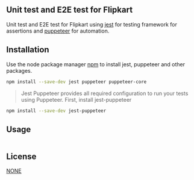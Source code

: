 ## Unit test and E2E test for Flipkart

Unit test and E2E test for Flipkart using [jest](https://jestjs.io/) for testing framework for assertions and [puppeteer](https://pptr.dev/) for automation.

## Installation

Use the node package manager [npm](https://docs.npmjs.com/) to install jest, puppeteer and other packages.

```bash
npm install --save-dev jest puppeteer puppeteer-core
```
> Jest Puppeteer provides all required configuration to run your tests using Puppeteer.
First, install jest-puppeteer

```bash
npm install --save-dev jest-puppeteer
```


## Usage

```js

```

## License

[NONE]()